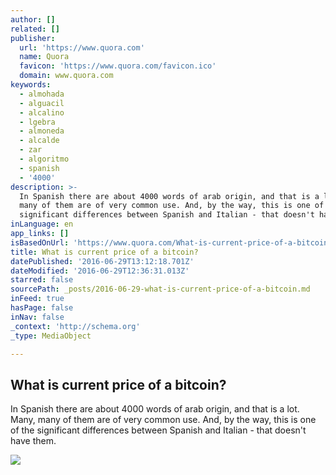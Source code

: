 ```yaml
---
author: []
related: []
publisher:
  url: 'https://www.quora.com'
  name: Quora
  favicon: 'https://www.quora.com/favicon.ico'
  domain: www.quora.com
keywords:
  - almohada
  - alguacil
  - alcalino
  - lgebra
  - almoneda
  - alcalde
  - zar
  - algoritmo
  - spanish
  - '4000'
description: >-
  In Spanish there are about 4000 words of arab origin, and that is a lot. Many,
  many of them are of very common use. And, by the way, this is one of the
  significant differences between Spanish and Italian - that doesn't have them.
inLanguage: en
app_links: []
isBasedOnUrl: 'https://www.quora.com/What-is-current-price-of-a-bitcoin'
title: What is current price of a bitcoin?
datePublished: '2016-06-29T13:12:18.701Z'
dateModified: '2016-06-29T12:36:31.013Z'
starred: false
sourcePath: _posts/2016-06-29-what-is-current-price-of-a-bitcoin.md
inFeed: true
hasPage: false
inNav: false
_context: 'http://schema.org'
_type: MediaObject

---
```

<article style=""><h1>What is current price of a bitcoin?</h1><p>In Spanish there are about 4000 words of arab origin, and that is a lot. Many, many of them are of very common use. And, by the way, this is one of the significant differences between Spanish and Italian - that doesn't have them.</p><img src="https://qsf.ec.quoracdn.net/-images.new_grid.fb_share_default.pnge6dde9cfa6e03c43.png" /></article>